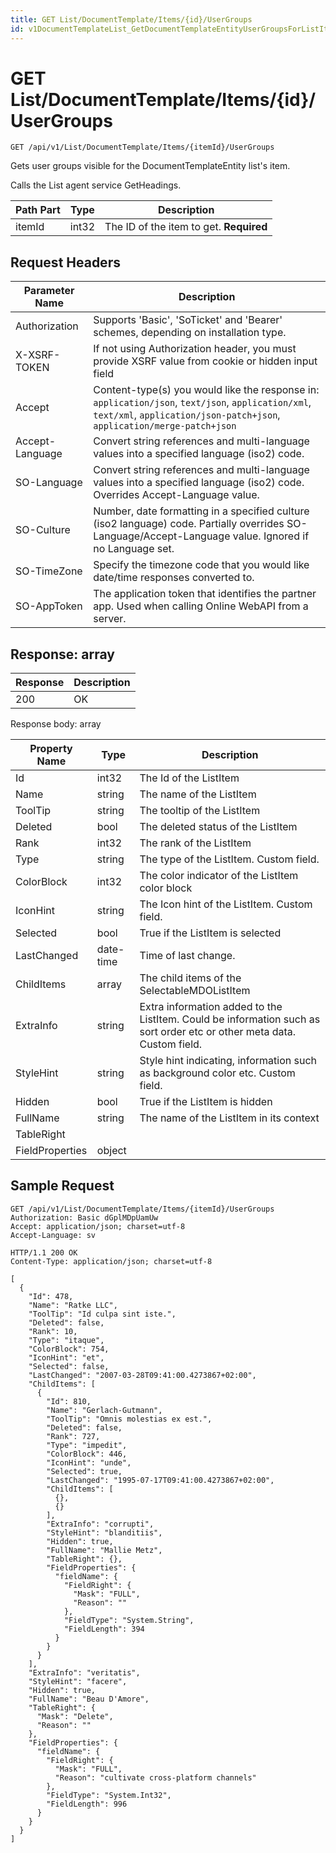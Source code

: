 ```yaml
---
title: GET List/DocumentTemplate/Items/{id}/UserGroups
id: v1DocumentTemplateList_GetDocumentTemplateEntityUserGroupsForListItem
---
```


# GET List/DocumentTemplate/Items/{id}/UserGroups

```http
GET /api/v1/List/DocumentTemplate/Items/{itemId}/UserGroups
```

Gets user groups visible for the DocumentTemplateEntity list's item.

Calls the List agent service GetHeadings.




| Path Part | Type | Description |
|-----------|------|-------------|
| itemId | int32 | The ID of the item to get. **Required** |



## Request Headers

| Parameter Name | Description |
|----------------|-------------|
| Authorization  | Supports 'Basic', 'SoTicket' and 'Bearer' schemes, depending on installation type. |
| X-XSRF-TOKEN   | If not using Authorization header, you must provide XSRF value from cookie or hidden input field |
| Accept         | Content-type(s) you would like the response in: `application/json`, `text/json`, `application/xml`, `text/xml`, `application/json-patch+json`, `application/merge-patch+json` |
| Accept-Language | Convert string references and multi-language values into a specified language (iso2) code. |
| SO-Language | Convert string references and multi-language values into a specified language (iso2) code. Overrides Accept-Language value. |
| SO-Culture | Number, date formatting in a specified culture (iso2 language) code. Partially overrides SO-Language/Accept-Language value. Ignored if no Language set. |
| SO-TimeZone | Specify the timezone code that you would like date/time responses converted to. |
| SO-AppToken | The application token that identifies the partner app. Used when calling Online WebAPI from a server. |


## Response: array



| Response | Description |
|----------------|-------------|
| 200 | OK |

Response body: array

| Property Name | Type |  Description |
|----------------|------|--------------|
| Id | int32 | The Id of the ListItem |
| Name | string | The name of the ListItem |
| ToolTip | string | The tooltip of the ListItem |
| Deleted | bool | The deleted status of the ListItem |
| Rank | int32 | The rank of the ListItem |
| Type | string | The type of the ListItem. Custom field. |
| ColorBlock | int32 | The color indicator of the ListItem color block |
| IconHint | string | The Icon hint of the ListItem. Custom field. |
| Selected | bool | True if the ListItem is selected |
| LastChanged | date-time | Time of last change. |
| ChildItems | array | The child items of the SelectableMDOListItem |
| ExtraInfo | string | Extra information added to the ListItem. Could be information such as sort order etc or other meta data. Custom field. |
| StyleHint | string | Style hint indicating, information such as background color etc. Custom field. |
| Hidden | bool | True if the ListItem is hidden |
| FullName | string | The name of the ListItem in its context |
| TableRight |  |  |
| FieldProperties | object |  |

## Sample Request

```http!
GET /api/v1/List/DocumentTemplate/Items/{itemId}/UserGroups
Authorization: Basic dGplMDpUamUw
Accept: application/json; charset=utf-8
Accept-Language: sv
```

```http_
HTTP/1.1 200 OK
Content-Type: application/json; charset=utf-8

[
  {
    "Id": 478,
    "Name": "Ratke LLC",
    "ToolTip": "Id culpa sint iste.",
    "Deleted": false,
    "Rank": 10,
    "Type": "itaque",
    "ColorBlock": 754,
    "IconHint": "et",
    "Selected": false,
    "LastChanged": "2007-03-28T09:41:00.4273867+02:00",
    "ChildItems": [
      {
        "Id": 810,
        "Name": "Gerlach-Gutmann",
        "ToolTip": "Omnis molestias ex est.",
        "Deleted": false,
        "Rank": 727,
        "Type": "impedit",
        "ColorBlock": 446,
        "IconHint": "unde",
        "Selected": true,
        "LastChanged": "1995-07-17T09:41:00.4273867+02:00",
        "ChildItems": [
          {},
          {}
        ],
        "ExtraInfo": "corrupti",
        "StyleHint": "blanditiis",
        "Hidden": true,
        "FullName": "Mallie Metz",
        "TableRight": {},
        "FieldProperties": {
          "fieldName": {
            "FieldRight": {
              "Mask": "FULL",
              "Reason": ""
            },
            "FieldType": "System.String",
            "FieldLength": 394
          }
        }
      }
    ],
    "ExtraInfo": "veritatis",
    "StyleHint": "facere",
    "Hidden": true,
    "FullName": "Beau D'Amore",
    "TableRight": {
      "Mask": "Delete",
      "Reason": ""
    },
    "FieldProperties": {
      "fieldName": {
        "FieldRight": {
          "Mask": "FULL",
          "Reason": "cultivate cross-platform channels"
        },
        "FieldType": "System.Int32",
        "FieldLength": 996
      }
    }
  }
]
```